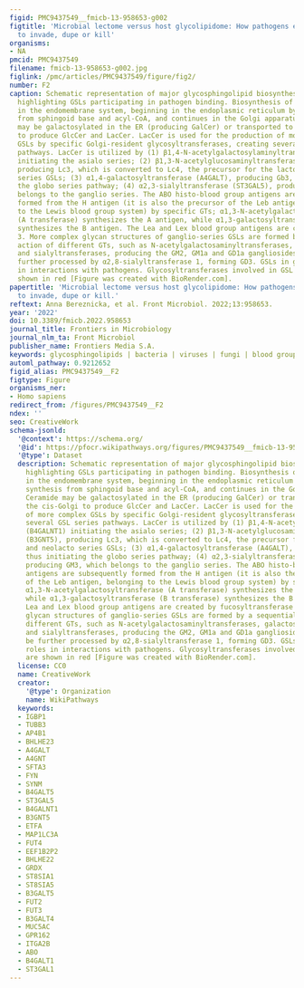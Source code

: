 ```yaml
---
figid: PMC9437549__fmicb-13-958653-g002
figtitle: 'Microbial lectome versus host glycolipidome: How pathogens exploit glycosphingolipids
  to invade, dupe or kill'
organisms:
- NA
pmcid: PMC9437549
filename: fmicb-13-958653-g002.jpg
figlink: /pmc/articles/PMC9437549/figure/fig2/
number: F2
caption: Schematic representation of major glycosphingolipid biosynthesis pathways,
  highlighting GSLs participating in pathogen binding. Biosynthesis of GSLs proceeds
  in the endomembrane system, beginning in the endoplasmic reticulum by ceramide synthesis
  from sphingoid base and acyl-CoA, and continues in the Golgi apparatus. Ceramide
  may be galactosylated in the ER (producing GalCer) or transported to the cis-Golgi
  to produce GlcCer and LacCer. LacCer is used for the production of more complex
  GSLs by specific Golgi-resident glycosyltransferases, creating several GSL series
  pathways. LacCer is utilized by (1) β1,4-N-acetylgalactosylaminyltransferase (B4GALNT1)
  initiating the asialo series; (2) β1,3-N-acetylglucosaminyltransferase (B3GNT5),
  producing Lc3, which is converted to Lc4, the precursor for the lacto and neolacto
  series GSLs; (3) α1,4-galactosyltransferase (A4GALT), producing Gb3, thus initiating
  the globo series pathway; (4) α2,3-sialyltransferase (ST3GAL5), producing GM3, which
  belongs to the ganglio series. The ABO histo-blood group antigens are subsequently
  formed from the H antigen (it is also the precursor of the Leb antigen, belonging
  to the Lewis blood group system) by specific GTs; α1,3-N-acetylgalactosyltransferase
  (A transferase) synthesizes the A antigen, while α1,3-galactosyltransferase (B transferase)
  synthesizes the B antigen. The Lea and Lex blood group antigens are created by fucosyltransferase
  3. More complex glycan structures of ganglio-series GSLs are formed by a sequential
  action of different GTs, such as N-acetylgalactosaminyltransferases, galactosyltransferases
  and sialyltransferases, producing the GM2, GM1a and GD1a gangliosides. GM3 may be
  further processed by α2,8-sialyltransferase 1, forming GD3. GSLs in green play roles
  in interactions with pathogens. Glycosyltransferases involved in GSL synthesis are
  shown in red [Figure was created with BioRender.com].
papertitle: 'Microbial lectome versus host glycolipidome: How pathogens exploit glycosphingolipids
  to invade, dupe or kill.'
reftext: Anna Bereznicka, et al. Front Microbiol. 2022;13:958653.
year: '2022'
doi: 10.3389/fmicb.2022.958653
journal_title: Frontiers in Microbiology
journal_nlm_ta: Front Microbiol
publisher_name: Frontiers Media S.A.
keywords: glycosphingolipids | bacteria | viruses | fungi | blood groups antigens
automl_pathway: 0.9212652
figid_alias: PMC9437549__F2
figtype: Figure
organisms_ner:
- Homo sapiens
redirect_from: /figures/PMC9437549__F2
ndex: ''
seo: CreativeWork
schema-jsonld:
  '@context': https://schema.org/
  '@id': https://pfocr.wikipathways.org/figures/PMC9437549__fmicb-13-958653-g002.html
  '@type': Dataset
  description: Schematic representation of major glycosphingolipid biosynthesis pathways,
    highlighting GSLs participating in pathogen binding. Biosynthesis of GSLs proceeds
    in the endomembrane system, beginning in the endoplasmic reticulum by ceramide
    synthesis from sphingoid base and acyl-CoA, and continues in the Golgi apparatus.
    Ceramide may be galactosylated in the ER (producing GalCer) or transported to
    the cis-Golgi to produce GlcCer and LacCer. LacCer is used for the production
    of more complex GSLs by specific Golgi-resident glycosyltransferases, creating
    several GSL series pathways. LacCer is utilized by (1) β1,4-N-acetylgalactosylaminyltransferase
    (B4GALNT1) initiating the asialo series; (2) β1,3-N-acetylglucosaminyltransferase
    (B3GNT5), producing Lc3, which is converted to Lc4, the precursor for the lacto
    and neolacto series GSLs; (3) α1,4-galactosyltransferase (A4GALT), producing Gb3,
    thus initiating the globo series pathway; (4) α2,3-sialyltransferase (ST3GAL5),
    producing GM3, which belongs to the ganglio series. The ABO histo-blood group
    antigens are subsequently formed from the H antigen (it is also the precursor
    of the Leb antigen, belonging to the Lewis blood group system) by specific GTs;
    α1,3-N-acetylgalactosyltransferase (A transferase) synthesizes the A antigen,
    while α1,3-galactosyltransferase (B transferase) synthesizes the B antigen. The
    Lea and Lex blood group antigens are created by fucosyltransferase 3. More complex
    glycan structures of ganglio-series GSLs are formed by a sequential action of
    different GTs, such as N-acetylgalactosaminyltransferases, galactosyltransferases
    and sialyltransferases, producing the GM2, GM1a and GD1a gangliosides. GM3 may
    be further processed by α2,8-sialyltransferase 1, forming GD3. GSLs in green play
    roles in interactions with pathogens. Glycosyltransferases involved in GSL synthesis
    are shown in red [Figure was created with BioRender.com].
  license: CC0
  name: CreativeWork
  creator:
    '@type': Organization
    name: WikiPathways
  keywords:
  - IGBP1
  - TUBB3
  - AP4B1
  - BHLHE23
  - A4GALT
  - A4GNT
  - SFTA3
  - FYN
  - SYNM
  - B4GALT5
  - ST3GAL5
  - B4GALNT1
  - B3GNT5
  - ETFA
  - MAP1LC3A
  - FUT4
  - EEF1B2P2
  - BHLHE22
  - GRDX
  - ST8SIA1
  - ST8SIA5
  - B3GALT5
  - FUT2
  - FUT3
  - B3GALT4
  - MUC5AC
  - GPR162
  - ITGA2B
  - ABO
  - B4GALT1
  - ST3GAL1
---
```

